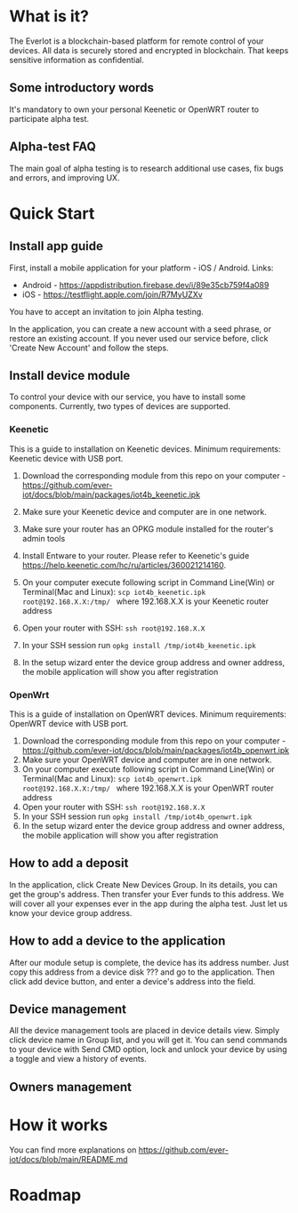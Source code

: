 # What is it?
The EverIot is a blockchain-based platform for remote control of your devices. All data is securely stored and encrypted in blockchain. That keeps sensitive information as confidential.
## Some introductory words
It's mandatory to own your personal Keenetic or OpenWRT router to participate alpha test. 

## Alpha-test FAQ
The main goal of alpha testing is to research additional use cases, fix bugs and errors, and improving UX.
# Quick Start
## Install app guide
First, install a mobile application for your platform - iOS / Android. Links:
* Android - https://appdistribution.firebase.dev/i/89e35cb759f4a089
* iOS - https://testflight.apple.com/join/R7MyUZXv

You have to accept an invitation to join Alpha testing.

In the application, you can create a new account with a seed phrase, or restore an existing account. If you never used our service before, click 'Create New Account' and follow the steps.

## Install device module
To control your device with our service, you have to install some components. Currently, two types of devices are supported.
### Keenetic
This is a guide to installation on Keenetic devices. 
Minimum requirements: Keenetic device with USB port.

1. Download the corresponding module from this repo on your computer - https://github.com/ever-iot/docs/blob/main/packages/iot4b_keenetic.ipk
2. Make sure your Keenetic device and computer are in one network.
4. Make sure your router has an OPKG module installed for the router's admin tools
5. Install Entware to your router. Please refer to Keenetic's guide https://help.keenetic.com/hc/ru/articles/360021214160.

6. On your computer execute following script in Command Line(Win) or Terminal(Mac and Linux): ```scp iot4b_keenetic.ipk root@192.168.X.X:/tmp/ ```
where 192.168.X.X is your Keenetic router address
7. Open your router with SSH:
```ssh root@192.168.X.X```
8. In your SSH session run 
```opkg install /tmp/iot4b_keenetic.ipk```
9. In the setup wizard enter the device group address and owner address, the mobile application will show you after registration

### OpenWrt
This is a guide of installation on OpenWRT devices. 
Minimum requirements: OpenWRT device with USB port.

1. Download the corresponding module from this repo on your computer - https://github.com/ever-iot/docs/blob/main/packages/iot4b_openwrt.ipk
2. Make sure your OpenWRT device and computer are in one network.
3. On your computer execute following script in Command Line(Win) or Terminal(Mac and Linux): ```scp iot4b_openwrt.ipk root@192.168.X.X:/tmp/ ```
where 192.168.X.X is your OpenWRT router address
4. Open your router with SSH:
```ssh root@192.168.X.X```
5. In your SSH session run 
```opkg install /tmp/iot4b_openwrt.ipk```
6. In the setup wizard enter the device group address and owner address, the mobile application will show you after registration


## How to add a deposit
In the application, click Create New Devices Group. In its details, you can get the group's address. Then transfer your Ever funds to this address.
We will cover all your expenses ever in the app during the alpha test. Just let us know your device group address.

## How to add a device to the application
After our module setup is complete, the device has its address number. Just copy this address from a device disk ??? and go to the application. Then click add device button, and enter a device's address into the field.  

## Device management
All the device management tools are placed in device details view. Simply click device name in Group list, and you will get it.
You can send commands to your device with Send CMD option, lock and unlock your device by using a toggle and view a history of events.
## Owners management

# How it works
You can find more explanations on https://github.com/ever-iot/docs/blob/main/README.md
# Roadmap
